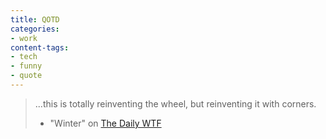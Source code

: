 ```yaml
---
title: QOTD
categories:
- work
content-tags:
- tech
- funny
- quote
---
```


> ...this is totally reinventing the wheel, but reinventing it with corners.
> - "Winter" on [The Daily WTF][1]

   [1]: http://thedailywtf.com/

